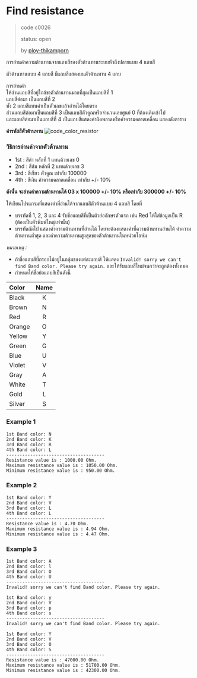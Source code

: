 # Find resistance #
> code c0026
>
> status: open
>
> by [ploy-thikamporn](https://github.com/ploy-thikamporn)

การอ่านค่าความต้านทานจากแถบสีของตัวต้านทานระบบหัวถึงปลายแบบ 4 แถบสี

ตัวต้านทานแบบ 4 แถบสี มีแถบสีแสดงบนตัวต้านทาน 4 แถบ

การอ่านค่า <br>
ให้อ่านแถบสีที่อยู่ใกล้ขาตัวต้านทานมากที่สุดเป็นแถบสีที่ 1 <br>
แถบสีต่อมา
เป็นแถบสีที่ 2 <br>
ทั้ง 2 แถบสีแทนค่าเป็นตัวเลขแล้วอ่านได้โดยตรง <br>
ส่วนแถบสีต่อมาเป็นแถบสีที่ 3 เป็นแถบสีตัวคูณหรือจำนวนเลขศูนย์ 0 ที่ต้องเติมเข้าไป<br>
และแถบสีต่อมาเป็นแถบสีที่ 4 เป็นแถบสีแสดงค่าผิดพลาดหรือค่าความคลาดเคลื่อน แสดงดังตาราง<br>

**ค่ารหัสสีตัวต้านทาน**
![code_color_resistor](https://cloud.githubusercontent.com/assets/26199876/23832445/dd30ac4e-0766-11e7-9df8-472d9dec291a.jpg)

### วิธีการอ่านค่าจากตัวต้านทาน ###
-   1st : สีดำ หลักที่ 1 แทนด้วยเลข 0
-   2nd : สีส้ม หลักที่ 2 แทนด้วยเลข 3
-   3rd : สีเขียว ตัวคูณ เท่ากับ 100000
-   4th : สีเงิน ค่าความคลาดเคลื่อน เท่ากับ +/- 10%

**ดังนั้น จะอ่านค่าความต้านทานได้ 03 x 100000 +/- 10% หรือเท่ากับ 300000 +/- 10%**

ให้เขียนโปรแกรมที่แสดงค่าที่อ่านได้จากแถบสีตัวต้านแบบ 4 แถบสี โดยที่
*   บรรทัดที่ 1, 2, 3 และ 4 รับชื่อแถบสีที่เป็นตัวย่ออักษรตัวแรก เช่น Red ให้ใส่ข้อมูลเป็น R (ต้องเป็นตัวพิมพ์ใหญ่เท่านั้น)
*   บรรทัดถัดไป แสดงค่าความต้านทานที่อ่านได้ โดยจะต้องแสดงค่าที่ความต้านทานอ่านได้ ค่าความต้านทานต่ำสุด และค่าความต้านทานสูงสุดของตัวต้านทานในหน่วยโอห์ม

*หมายเหตุ :*
-   ถ้าชื่อแถบสีที่กรอกไม่อยู่ในกลุ่มของแต่ละแถบสี ให้แสดง `Invalid! sorry we can't find Band color. Please try again.` และให้รับแถบสีใหม่จนกว่าจะถูกต้องทั้งหมด
-   กำหนดให้ชื่อย่อแถบสีเป็นดังนี้

| Color   | Name |
| :------ | :---: |
| Black | K |
| Brown | N |
| Red | R |
| Orange | O |
| Yellow | Y |
| Green | G |
| Blue | U |
| Violet | V |
| Gray | A |
| White | T |
| Gold | L |
| Silver | S |

### Example 1 ###
```
1st Band color: N
2nd Band color: K
3rd Band color: R
4th Band color: L
-------------------------------------
Resistance value is : 1000.00 Ohm.
Maximum resistance value is : 1050.00 Ohm.
Minimum resistance value is : 950.00 Ohm.
```

### Example 2 ###
```
1st Band color: Y
2nd Band color: V
3rd Band color: L
4th Band color: L
-------------------------------------
Resistance value is : 4.70 Ohm.
Maximum resistance value is : 4.94 Ohm.
Minimum resistance value is : 4.47 Ohm.
```
### Example 3 ###
```
1st Band color: A
2nd Band color: l
3rd Band color: O
4th Band color: U
-------------------------------------
Invalid! sorry we can't find Band color. Please try again.

1st Band color: y
2nd Band color: V
3rd Band color: p
4th Band color: s
-------------------------------------
Invalid! sorry we can't find Band color. Please try again.

1st Band color: Y
2nd Band color: V
3rd Band color: O
4th Band color: S
-------------------------------------
Resistance value is : 47000.00 Ohm.
Maximum resistance value is : 51700.00 Ohm.
Minimum resistance value is : 42300.00 Ohm.
```
